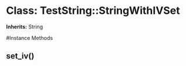 # Class: TestString::StringWithIVSet
**Inherits:** String
    




#Instance Methods
## set_iv() [](#method-i-set_iv)


